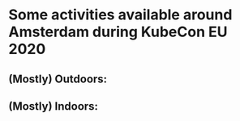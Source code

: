 # Some activities available around Amsterdam during KubeCon EU 2020

## (Mostly) Outdoors:

## (Mostly) Indoors:

